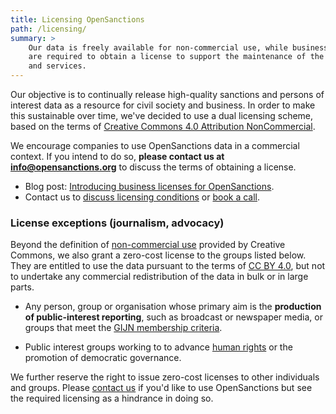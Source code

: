 ```yaml
---
title: Licensing OpenSanctions
path: /licensing/
summary: >
    Our data is freely available for non-commercial use, while business re-users
    are required to obtain a license to support the maintenance of the database
    and services.
---
```


Our objective is to continually release high-quality sanctions and persons of interest data as a resource for civil society and business. In order to make this sustainable over time, we've decided to use a dual licensing scheme, based on the terms of [Creative Commons 4.0 Attribution NonCommercial](https://creativecommons.org/licenses/by-nc/4.0/).

We encourage companies to use OpenSanctions data in a commercial context. If you intend to do so, **please contact us at [info@opensanctions.org](/contact/)** to discuss the terms of obtaining a license.


* Blog post: [Introducing business licenses for OpenSanctions](https://www.opensanctions.org/articles/2021-12-10-sustainability/).
* Contact us to [discuss licensing conditions](/contact/) or [book a call](https://calendly.com/flindenberg/30min).

### License exceptions (journalism, advocacy)

Beyond the definition of [non-commercial use](https://creativecommons.org/faq/#does-my-use-violate-the-noncommercial-clause-of-the-licenses) provided by Creative Commons, we also grant a zero-cost license to the groups listed below. They are entitled to use the data pursuant to the terms of [CC BY 4.0](https://creativecommons.org/licenses/by-nc/4.0/), but not to undertake any commercial redistribution of the data in bulk or in large parts.

* Any person, group or organisation whose primary aim is the **production of public-interest reporting**, such as broadcast or newspaper media, or groups that meet the [GIJN membership criteria](https://gijn.org/membership-in-gijn/).

* Public interest groups working to to advance [human rights](https://www.un.org/en/about-us/universal-declaration-of-human-rights) or the promotion of democratic governance. 

We further reserve the right to issue zero-cost licenses to other individuals and groups. Please [contact us](/contact/) if you'd like to use OpenSanctions but see the required licensing as a hindrance in doing so.
